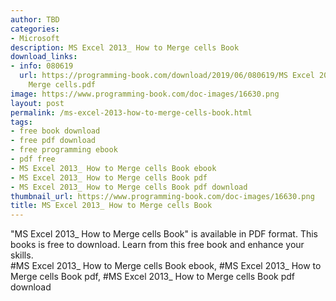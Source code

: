 ```yaml
---
author: TBD
categories:
- Microsoft
description: MS Excel 2013_ How to Merge cells Book
download_links:
- info: 080619
  url: https://programming-book.com/download/2019/06/080619/MS Excel 2013_ How to
    Merge cells.pdf
image: https://www.programming-book.com/doc-images/16630.png
layout: post
permalink: /ms-excel-2013-how-to-merge-cells-book.html
tags:
- free book download
- free pdf download
- free programming ebook
- pdf free
- MS Excel 2013_ How to Merge cells Book ebook
- MS Excel 2013_ How to Merge cells Book pdf
- MS Excel 2013_ How to Merge cells Book pdf download
thumbnail_url: https://www.programming-book.com/doc-images/16630.png
title: MS Excel 2013_ How to Merge cells Book
---
```


 
<div class="item-desc text-justify">
  "MS Excel 2013_ How to Merge cells Book" is available in PDF format. This books is free to download. Learn from this free book and enhance your skills.
  <br>
  #MS Excel 2013_ How to Merge cells Book ebook, #MS Excel 2013_ How to Merge cells Book pdf, #MS Excel 2013_ How to Merge cells Book pdf download
</div>